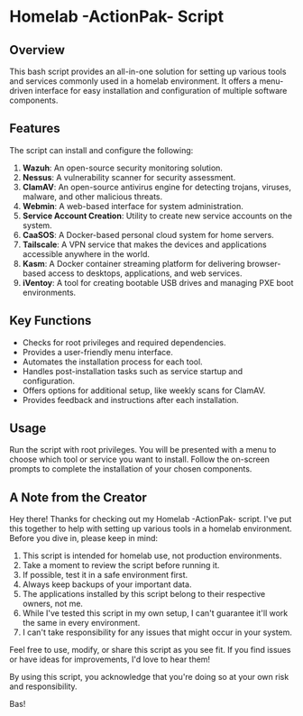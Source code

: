 # Homelab -ActionPak- Script

## Overview

This bash script provides an all-in-one solution for setting up various tools and services 
commonly used in a homelab environment. It offers a menu-driven interface for easy 
installation and configuration of multiple software components.

## Features

The script can install and configure the following:

1. **Wazuh**: An open-source security monitoring solution.
2. **Nessus**: A vulnerability scanner for security assessment.
3. **ClamAV**: An open-source antivirus engine for detecting trojans, viruses, malware, 
   and other malicious threats.
4. **Webmin**: A web-based interface for system administration.
5. **Service Account Creation**: Utility to create new service accounts on the system.
6. **CaaSOS**: A Docker-based personal cloud system for home servers.
7. **Tailscale**: A VPN service that makes the devices and applications accessible 
   anywhere in the world.
8. **Kasm**: A Docker container streaming platform for delivering browser-based access to 
   desktops, applications, and web services.
9. **iVentoy**: A tool for creating bootable USB drives and managing PXE boot environments.

## Key Functions

- Checks for root privileges and required dependencies.
- Provides a user-friendly menu interface.
- Automates the installation process for each tool.
- Handles post-installation tasks such as service startup and configuration.
- Offers options for additional setup, like weekly scans for ClamAV.
- Provides feedback and instructions after each installation.

## Usage

Run the script with root privileges. You will be presented with a menu to choose which 
tool or service you want to install. Follow the on-screen prompts to complete the 
installation of your chosen components.

## A Note from the Creator

Hey there! Thanks for checking out my Homelab -ActionPak- script. I've put this together 
to help with setting up various tools in a homelab environment. Before you dive in, please 
keep in mind:

1. This script is intended for homelab use, not production environments.
2. Take a moment to review the script before running it.
3. If possible, test it in a safe environment first.
4. Always keep backups of your important data.
5. The applications installed by this script belong to their respective owners, not me.
6. While I've tested this script in my own setup, I can't guarantee it'll work the same in 
   every environment.
7. I can't take responsibility for any issues that might occur in your system.

Feel free to use, modify, or share this script as you see fit. If you find issues or have 
ideas for improvements, I'd love to hear them!

By using this script, you acknowledge that you're doing so at your own risk and 
responsibility.


Bas!
